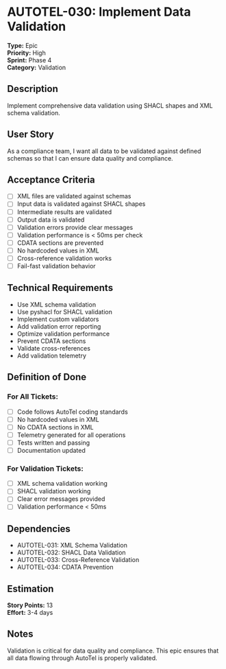 # AUTOTEL-030: Implement Data Validation

**Type:** Epic  
**Priority:** High  
**Sprint:** Phase 4  
**Category:** Validation  

## Description

Implement comprehensive data validation using SHACL shapes and XML schema validation.

## User Story

As a compliance team, I want all data to be validated against defined schemas so that I can ensure data quality and compliance.

## Acceptance Criteria

- [ ] XML files are validated against schemas
- [ ] Input data is validated against SHACL shapes
- [ ] Intermediate results are validated
- [ ] Output data is validated
- [ ] Validation errors provide clear messages
- [ ] Validation performance is < 50ms per check
- [ ] CDATA sections are prevented
- [ ] No hardcoded values in XML
- [ ] Cross-reference validation works
- [ ] Fail-fast validation behavior

## Technical Requirements

- Use XML schema validation
- Use pyshacl for SHACL validation
- Implement custom validators
- Add validation error reporting
- Optimize validation performance
- Prevent CDATA sections
- Validate cross-references
- Add validation telemetry

## Definition of Done

### For All Tickets:
- [ ] Code follows AutoTel coding standards
- [ ] No hardcoded values in XML
- [ ] No CDATA sections in XML
- [ ] Telemetry generated for all operations
- [ ] Tests written and passing
- [ ] Documentation updated

### For Validation Tickets:
- [ ] XML schema validation working
- [ ] SHACL validation working
- [ ] Clear error messages provided
- [ ] Validation performance < 50ms

## Dependencies

- AUTOTEL-031: XML Schema Validation
- AUTOTEL-032: SHACL Data Validation
- AUTOTEL-033: Cross-Reference Validation
- AUTOTEL-034: CDATA Prevention

## Estimation

**Story Points:** 13  
**Effort:** 3-4 days

## Notes

Validation is critical for data quality and compliance. This epic ensures that all data flowing through AutoTel is properly validated. 